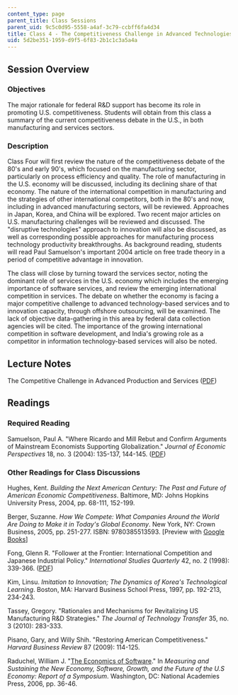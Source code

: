 ```yaml
---
content_type: page
parent_title: Class Sessions
parent_uid: 9c5c0d95-5558-a4af-3c79-ccbff6fa4d34
title: Class 4 - The Competitiveness Challenge in Advanced Technologies and Services
uid: 5d2be351-1959-d9f5-6f83-2b1c1c3a5a4a
---
```


Session Overview
----------------

### Objectives

The major rationale for federal R&D support has become its role in promoting U.S. competitiveness. Students will obtain from this class a summary of the current competitiveness debate in the U.S., in both manufacturing and services sectors.

### Description

Class Four will first review the nature of the competitiveness debate of the 80's and early 90's, which focused on the manufacturing sector, particularly on process efficiency and quality. The role of manufacturing in the U.S. economy will be discussed, including its declining share of that economy. The nature of the international competition in manufacturing and the strategies of other international competitors, both in the 80's and now, including in advanced manufacturing sectors, will be reviewed. Approaches in Japan, Korea, and China will be explored. Two recent major articles on U.S. manufacturing challenges will be reviewed and discussed. The "disruptive technologies" approach to innovation will also be discussed, as well as corresponding possible approaches for manufacturing process technology productivity breakthroughs. As background reading, students will read Paul Samuelson's important 2004 article on free trade theory in a period of competitive advantage in innovation.

The class will close by turning toward the services sector, noting the dominant role of services in the U.S. economy which includes the emerging importance of software services, and review the emerging international competition in services. The debate on whether the economy is facing a major competitive challenge to advanced technology-based services and to innovation capacity, through offshore outsourcing, will be examined. The lack of objective data-gathering in this area by federal data collection agencies will be cited. The importance of the growing international competition in software development, and India's growing role as a competitor in information technology-based services will also be noted.

Lecture Notes
-------------

The Competitive Challenge in Advanced Production and Services ([PDF](/resources/res-stp-001-science-policy-bootcamp-january-iap-2011/class-sessions/class04/MITRES_STP_001IAP11_lec04.pdf))

Readings
--------

### Required Reading

Samuelson, Paul A. "Where Ricardo and Mill Rebut and Confirm Arguments of Mainstream Economists Supporting Globalization." _Journal of Economic Perspectives_ 18, no. 3 (2004): 135-137, 144-145. ([PDF](https://pubs.aeaweb.org/doi/pdf/10.1257/0895330042162403))

### Other Readings for Class Discussions

Hughes, Kent. _Building the Next American Century: The Past and Future of American Economic Competitiveness_. Baltimore, MD: Johns Hopkins University Press, 2004, pp. 68-111, 152-199.

Berger, Suzanne. _How We Compete: What Companies Around the World Are Doing to Make it in Today's Global Economy_. New York, NY: Crown Business, 2005, pp. 251-277. ISBN: 9780385513593. \[Preview with [Google Books](http://books.google.com/books?id=8CB_qViEJTwC&printsec=frontcover&dq=suzanne+berger+how+we+compete#v=onepage&q=&f=false)\]

Fong, Glenn R. "Follower at the Frontier: International Competition and Japanese Industrial Policy." _International Studies Quarterly_ 42, no. 2 (1998): 339-366. ([PDF](http://my.t-bird.edu/files/personalfiles/134802/ISQ.pdf))

Kim, Linsu. _Imitation to Innovation; The Dynamics of Korea's Technological Learning_. Boston, MA: Harvard Business School Press, 1997, pp. 192-213, 234-243.

Tassey, Gregory. "Rationales and Mechanisms for Revitalizing US Manufacturing R&D Strategies." _The Journal of Technology Transfer_ 35, no. 3 (2010): 283-333.

Pisano, Gary, and Willy Shih. "Restoring American Competitiveness." _Harvard Business Review_ 87 (2009): 114-125.

Raduchel, William J. "[The Economics of Software](http://books.nap.edu/openbook.php?record_id=11587&page=36)." In _Measuring and Sustaining the New Economy, Software, Growth, and the Future of the U.S Economy: Report of a Symposium_. Washington, DC: National Academies Press, 2006, pp. 36-46.